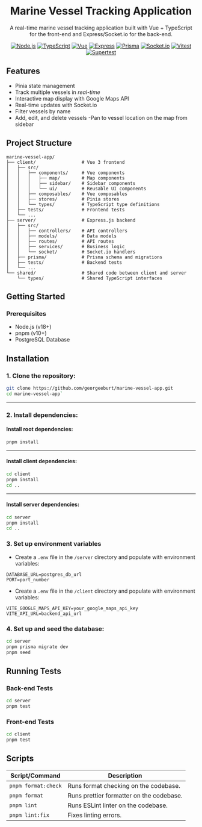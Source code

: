 <div align="center">
<h1>Marine Vessel Tracking Application</h1>

A real-time marine vessel tracking application built with Vue + TypeScript for the front-end and Express/Socket.io for the back-end.

[![Node.js](https://img.shields.io/badge/node.js-6DA55F?style=for-the-badge&logo=node.js&logoColor=white)](https://nodejs.org/)
[![TypeScript](https://img.shields.io/badge/typescript-%23007ACC.svg?style=for-the-badge&logo=typescript&logoColor=white)](https://www.typescriptlang.org/)
[![Vue](https://img.shields.io/badge/Vue-35495E?style=for-the-badge&logo=vuedotjs&logoColor=4FC08D)](https://vuejs.org/)
[![Express](https://img.shields.io/badge/express.js-%23404d59.svg?style=for-the-badge&logo=express&logoColor=%2361DAFB)](https://expressjs.com/)
[![Prisma](https://img.shields.io/badge/Prisma-cb52ff?style=for-the-badge&logo=Prisma&logoColor=white)](https://www.prisma.io/)
[![Socket.io](https://img.shields.io/badge/Socket.io%20-%20%235C5C5C?style=for-the-badge&logo=socketdotio)](https://socket.io/)
[![Vitest](https://img.shields.io/badge/vitest-6E9F18?style=for-the-badge&logo=vitest&logoColor=white)](https://vitest.dev/)
[![Supertest](https://img.shields.io/badge/supertest-ff69b4?style=for-the-badge)](https://github.com/visionmedia/supertest)
</div>

## Features
- Pinia state management
- Track multiple vessels in *real-time*
- Interactive map display with Google Maps API
- Real-time updates with Socket.io
- Filter vessels by name
- Add, edit, and delete vessels
-Pan to vessel location on the map from sidebar


## Project Structure
```
marine-vessel-app/
├── client/                 # Vue 3 frontend
│   ├── src/
│   │   ├── components/     # Vue components
│   │   │   ├── map/        # Map components
│   │   │   ├── sidebar/    # Sidebar components
│   │   │   └── ui/         # Reusable UI components
│   │   ├── composables/    # Vue composables
│   │   ├── stores/         # Pinia stores
│   │   └── types/          # TypeScript type definitions
│   ├── tests/              # Frontend tests
│   └── ...
├── server/                 # Express.js backend
│   ├── src/
│   │   ├── controllers/    # API controllers
│   │   ├── models/         # Data models
│   │   ├── routes/         # API routes
│   │   ├── services/       # Business logic
│   │   └── socket/         # Socket.io handlers
│   ├── prisma/             # Prisma schema and migrations
│   ├── tests/              # Backend tests
│   └── ...
└── shared/                 # Shared code between client and server
    └── types/              # Shared TypeScript interfaces
```

## Getting Started
### Prerequisites
- Node.js (v18+)
- pnpm (v10+)
- PostgreSQL Database

## Installation

### 1. Clone the repository:
```bash
git clone https://github.com/georgeeburt/marine-vessel-app.git
cd marine-vessel-app`
```

---

### 2. Install dependencies:
#### Install root dependencies:
```bash
pnpm install
```

---

#### Install client dependencies:
```bash
cd client
pnpm install
cd ..
```

---

#### Install server dependencies:
```bash
cd server
pnpm install
cd ..
```

### 3. Set up environment variables
- Create a `.env` file in the `/server` directory and populate with environment variables:
```
DATABASE_URL=postgres_db_url
PORT=port_number
```

- Create a `.env` file in the `/client` directory and populate with environment variables:
```
VITE_GOOGLE_MAPS_API_KEY=your_google_maps_api_key
VITE_API_URL=backend_api_url

```

### 4. Set up and seed the database:
```bash
cd server
pnpm prisma migrate dev
pnpm seed
```

## Running Tests
### Back-end Tests
```bash
cd server
pnpm test
```

### Front-end Tests
```bash
cd client
pnpm test
```

## Scripts

| Script/Command                  | Description                             |
| ------------------------------- | ----------------------------------------|
| `pnpm format:check`             | Runs format checking on the codebase.   |
| `pnpm format`                   | Runs prettier formatter on the codebase.|
| `pnpm lint`                     | Runs ESLint linter on the codebase.     |
| `pnpm lint:fix`                 | Fixes linting errors.                   |
